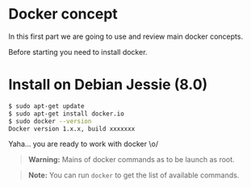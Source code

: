# Docker concept



In this first part we are going to use and review main docker concepts.


Before starting you need to install docker.

# Install on Debian Jessie (8.0)

```bash
$ sudo apt-get update
$ sudo apt-get install docker.io
$ sudo docker --version
Docker version 1.x.x, build xxxxxxx
```

Yaha... you are ready to work with docker \o/

> **Warning:** Mains of docker commands as to be launch as root.

> **Note:** You can run `docker` to get the list of available commands.
